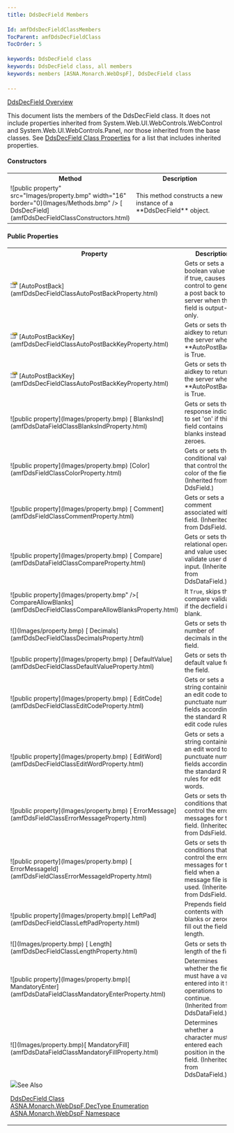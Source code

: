 ```yaml
---
title: DdsDecField Members

Id: amfDdsDecFieldClassMembers
TocParent: amfDdsDecFieldClass
TocOrder: 5

keywords: DdsDecField class
keywords: DdsDecField class, all members
keywords: members [ASNA.Monarch.WebDspF], DdsDecField class

---
```


[DdsDecField Overview](amfDdsDecFieldClass.html) 

This document lists the members of the DdsDecField class. It does not include properties inherited from System.Web.UI.WebControls.WebControl and System.Web.UI.WebControls.Panel, nor those inherited from the base classes. See [DdsDecField Class Properties](amfDdsDecFieldClassPropertiesMain.html) for a list that includes inherited properties.

#### Constructors
<table class="mytable" cellspacing="0" cellpadding="4" width="90%">
          <colgroup><col width="20%" /><col width="70%" />
          </colgroup>
          <tr><th>Method</th>
                 <th>Description</th>
          </tr>
          <tr>
            <td>![public property" src="Images/property.bmp" width="16" border="0](Images/Methods.bmp" />
              [
              DdsDecField](amfDdsDecFieldClassConstructors.html)
            </td>
            <td>This method constructs a
            new instance of a 
 **DdsDecField**  object.</td>
          </tr>
</table>

#### Public Properties
<table class="mytable" cellspacing="0" cellpadding="4" width="90%">
          <colgroup>
           <col width="20%" />
           <col width="70%" />
          </colgroup>
          <tr><th>Property</th>
          <th>Description</th>
          </tr>          
          <tr>
            <td><img  height="16)
              [
              Alias](amfDdsDataFieldClassAliasProperty.html)
            </td>
            <td>Gets or sets an alternate
            field name for the field. (Inherited from
            DdsDataField.)</td>
          </tr>
          <tr>
            <td><img  height="16" alt="public property" src="Images/property.bmp" width="16" border="0" /> [AutoPostBack](amfDdsDecFieldClassAutoPostBackProperty.html)</td>
            <td>Gets or sets a boolean
            value that if true, causes the control to generate a
            post back to the server when the field is
            output-only.</td>
          </tr>
          <tr>
            <td><img  height="16" alt="public property" src="Images/property.bmp" width="16" border="0" /> [AutoPostBackKey](amfDdsDecFieldClassAutoPostBackKeyProperty.html)</td>
            <td>Gets or sets the
            aidkey to return to the server when 
            <a> **AutoPostBack** </a> is True.</td>
          </tr>
            <tr>
            <td><img  height="16" alt="public property" src="Images/property.bmp" width="16" border="0" /> [AutoPostBackKey](amfDdsDecFieldClassAutoPostBackKeyProperty.html)</td>
            <td>Gets or sets the
            aidkey to return to the server when 
            <a> **AutoPostBack** </a> is True.</td>
            </tr>
          <tr>
            <td>![public property](Images/property.bmp)
              [
              BlanksInd](amfDdsDataFieldClassBlanksIndProperty.html)
            </td>
            <td>Gets or sets the response indicator to set &#39;on&#39; if this field contains blanks instead of zeroes. </td>
          </tr>
          <tr>
            <td>![public property](Images/property.bmp)
              [Color](amfDdsFieldClassColorProperty.html)
            </td>
            <td>Gets or sets the
            conditional values that control the color of the field.
            (Inherited from DdsField.)</td>
          </tr>
          <tr>
            <td>![public property](Images/property.bmp)
              [
              Comment](amfDdsFieldClassCommentProperty.html)
            </td>
            <td>Gets or sets a comment
            associated with the field. (Inherited from
            DdsField.)</td>
          </tr>
          <tr>
            <td>![public property](Images/property.bmp)
              [
              Compare](amfDdsDataFieldClassCompareProperty.html)
            </td>
            <td>Gets or sets the relational
            operator and value used to validate user data input.
            (Inherited from DdsDataField.)</td>
          </tr>
		  <tr>
            <td>![public property](Images/property.bmp" />[
              CompareAllowBlanks](amfDdsDecFieldClassCompareAllowBlanksProperty.html)
            </td>
            <td>It <code>True</code>, skips the compare validation if the decfield is blank.</td>
          </tr>
          <tr>
            <td>![](Images/property.bmp)
              [
              Decimals](amfDdsDecFieldClassDecimalsProperty.html)
            </td>
            <td>Gets or sets the number of
            decimals in the field.</td>
          </tr>
          <tr>
            <td>![public property](Images/property.bmp)
              [
              DefaultValue](amfDdsDecFieldClassDefaultValueProperty.html)
            </td>
            <td>Gets or sets the default
            value for the field.</td>
          </tr>
          <tr>
            <td>![public property](Images/property.bmp)
              [
              EditCode](amfDdsDecFieldClassEditCodeProperty.html)
            </td>
            <td>Gets or sets a string
            containing an edit code to punctuate numeric fields
            according to the standard RPG edit code rules.</td>
          </tr>
          <tr>
            <td>![public property](Images/property.bmp)
              [
              EditWord](amfDdsDecFieldClassEditWordProperty.html)
            </td>
            <td>Gets or sets a string
            containing an edit word to punctuate numeric fields
            according to the standard RPG rules for edit
            words.</td>
          </tr>
          <tr>
            <td>![public property](Images/property.bmp)
              [
              ErrorMessage](amfDdsFieldClassErrorMessageProperty.html)
            </td>
            <td>Gets or sets the
            conditions that control the error messages for the
            field. (Inherited from DdsField.)</td>
          </tr>
          <tr>
            <td>![public property](Images/property.bmp)
              [
              ErrorMessageId](amfDdsFieldClassErrorMessageIdProperty.html)
            </td>
            <td>Gets or sets the
            conditions that control the error messages for the
            field when a message file is used. (Inherited from
            DdsField.)</td>
          </tr>
		   <tr>
            <td>![public property](Images/property.bmp)[
              LeftPad](amfDdsDecFieldClassLeftPadProperty.html)
            </td>
            <td>Prepends field contents with blanks or zeroes to fill out the field length.</td>
            </tr>
          <tr>
            <td>![](Images/property.bmp)
              [
              Length](amfDdsDecFieldClassLengthProperty.html)
            </td>
            <td>Gets or sets the length of
            the field.</td>
          </tr>
		  		            <tr>
            <td>![public property](Images/property.bmp)[
              MandatoryEnter](amfDdsDataFieldClassMandatoryEnterProperty.html)
            </td>
            <td>Determines whether the field must have a value entered into it for operations to continue. (Inherited from DdsDataField.)</td>
          </tr>
		  		            <tr>
            <td>![](Images/property.bmp)[
              MandatoryFill](amfDdsDataFieldClassMandatoryFillProperty.html)
            </td>
            <td>Determines whether a character must be entered each position in the field. (Inherited from DdsDataField.)</td>
          </tr>
          <tr>
            <td><img src="Images/property.bmp)
              [
              MessageId](amfDdsDataFieldClassMessageIdProperty.html)
            </td>
            <td>Gets or sets the
            conditions that control messages for the field
            when a message file is used. (Inherited from
            DdsDataField.)</td>
          </tr>
          <tr>
            <td>![public property](Images/property.bmp)
              [
              PositionCursor](amfDdsDataFieldClassPositionCursorProperty.html)
            </td>
            <td>Gets or sets a string
            containing the position cursor attribute value for the 
 **DdsDataField** . (Inherited from
            DdsDataField.)</td>
          </tr>
          <tr>
            <td>![public property](Images/property.bmp)
              [
              Protect](amfDdsDataFieldClassProtectProperty.html)
            </td>
            <td>Gets or sets the 
 *RPG indicator*  expression that, when evaluated,
            determines if the field is output-only (read-only).
            (Inherited from DdsDataField.)</td>
          </tr>
          <tr>
            <td>![public property](Images/property.bmp)
			[
            SubmitValue](amfDdsDecFieldClassSubmitValueProperty.html)</td>
            <td>Gets or sets a value for
            the field that when selected, is treated the same
            as if the user had entered this value and pressed
            &lt;enter&gt;.</td>
          </tr>
          <tr>
            <td>![public property](Images/property.bmp)
              [Text](amfDdsDataFieldClassTextProperty.html)
            </td>
            <td>Gets or sets the value (in
            string form) of the field. (Inherited from
            DdsDataField.)</td>
          </tr>
          <tr>
            <td>![public property](Images/property.bmp)
              [Type](amfDdsDecFieldClassTypeProperty.html)
            </td>
            <td>Gets or sets the type of
            decimal field. The default value is 
 **Zoned** .</td>
          </tr>
          <tr>
            <td>![public property](Images/property.bmp)
              [
              Usage](amfDdsDataFieldClassUsageProperty.html)
            </td>
            <td>Gets or sets how the field
            is used, output, input, both (input and output), or
            hidden. (Inherited from DdsDataField.)</td>
          </tr>
          <tr>
            <td>![public property](Images/property.bmp)
              [Value](amfDdsDecFieldClassValueProperty.html)
            </td>
            <td>Gets or sets the value of
            this field.</td>
          </tr>
          <tr>
            <td>![public property](Images/property.bmp)
              [
              Values](amfDdsDataFieldClassValuesProperty.html)
            </td>
            <td>Gets or sets the list of
            valid values that the user can input into the field.
            (Inherited from DdsDataField.)</td>
          </tr>
          <tr>
            <td>![public property](Images/property.bmp)
              [
              ValuesStyle](amfDdsDataFieldClassValuesStyleProperty.html)
            </td>
            <td>Gets or Sets the
            control style used to input data for fields with a set
            of entries in the 
 **Values**  property; 
 **Textbox** , 
 **DropdownBoth** , 
 **DropdownText** , and 
 **DropdownValues** . (Inherited from
            DdsDataField.)</td>
          </tr>
          <tr>
            <td>![public property](Images/property.bmp)
              [
              ValuesText](amfDdsDataFieldClassValuesTextProperty.html)
            </td>
            <td>Gets or sets the list of
            text to be shown when using the 
 **ValuesStyle**  property is set to 
 **DropdownText**  or 
 **DropdownBoth** . (Inherited from
            DdsDataField.)</td>
          </tr>
          <tr>
            <td>![public property](Images/property.bmp)
              [
              VirtualRowCol](amfDdsDataFieldClassVirtualRowColProperty.html)
            </td>
            <td>Gets or sets the row and
            column that this field is reported on in the Display
            file. (Inherited from DdsDataField.)</td>
          </tr>
          <tr>
            <td>![public property](Images/property.bmp)
              [
            Visible](amfDdsFieldClassVisibleProperty.html) </td>
            <td>Gets or sets a boolean
            value that indicates whether the field is visible on
            the page. (Inherited from DdsField.)</td>
          </tr>
          <tr>
            <td>![public property](Images/property.bmp)
              [
              VisibleCondition](amfDdsFieldClassVisibleConditionProperty.html)
            </td>
            <td>Gets or sets the 
 *RPG indicator*  expression that, when
            evaluated, determines if the field should be
            visible at any given time. (Inherited from
            DdsField.)</td>
          </tr>
</table>

####  See Also
[DdsDecField
      Class](amfDdsDecFieldClass.html)
      <br />
      [
      ASNA.Monarch.WebDspF.DecType Enumeration](amfDecTypeEnumeration.html)
      <br />
      [
      ASNA.Monarch.WebDspF Namespace](amfWebDspFNamespace.html)

<!-- last one -->

